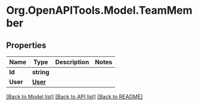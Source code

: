 
# Org.OpenAPITools.Model.TeamMember

## Properties

Name | Type | Description | Notes
------------ | ------------- | ------------- | -------------
**Id** | **string** |  | 
**User** | [**User**](User.md) |  | 

[[Back to Model list]](../README.md#documentation-for-models)
[[Back to API list]](../README.md#documentation-for-api-endpoints)
[[Back to README]](../README.md)


